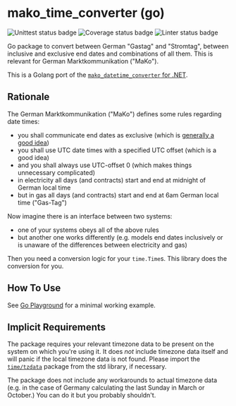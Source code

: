# mako_time_converter (go)
![Unittest status badge](https://github.com/hochfrequenz/mako_time_converter/workflows/Unittests/badge.svg)
![Coverage status badge](https://github.com/hochfrequenz/mako_time_converter/workflows/coverage/badge.svg)
![Linter status badge](https://github.com/hochfrequenz/mako_time_converter/workflows/golangci-lint/badge.svg)

Go package to convert between German "Gastag" and "Stromtag", between inclusive and exclusive end dates and combinations of all them.
This is relevant for German Marktkommunikation ("MaKo").

This is a Golang port of the [`mako_datetime_converter` for .NET](https://github.com/Hochfrequenz/mako_datetime_converter).

## Rationale

The German Marktkommunikation ("MaKo") defines some rules regarding date times:

- you shall communicate end dates as exclusive (which is [generally a good idea](https://hf-kklein.github.io/exclusive_end_dates.github.io/))
- you shall use UTC date times with a specified UTC offset (which is a good idea)
- and you shall always use UTC-offset 0 (which makes things unnecessary complicated)
- in electricity all days (and contracts) start and end at midnight of German local time
- but in gas all days (and contracts) start and end at 6am German local time ("Gas-Tag")

Now imagine there is an interface between two systems:

- one of your systems obeys all of the above rules
- but another one works differently (e.g. models end dates inclusively or is unaware of the differences between electricity and gas)

Then you need a conversion logic for your `time.Time`s.
This library does the conversion for you.

## How To Use
See [Go Playground](https://go.dev/play/p/Xsng2cjWU-Z) for a minimal working example.

## Implicit Requirements

The package requires your relevant timezone data to be present on the system on which you're using it.
It does _not_ include timezone data itself and will panic if the local timezone data is not found.
Please import the [`time/tzdata`](https://pkg.go.dev/time/tzdata) package from the std library, if necessary.

The package does not include any workarounds to actual timezone data (e.g. in the case of Germany calculating the last Sunday in March or October.)
You can do it but you probably shouldn't.
